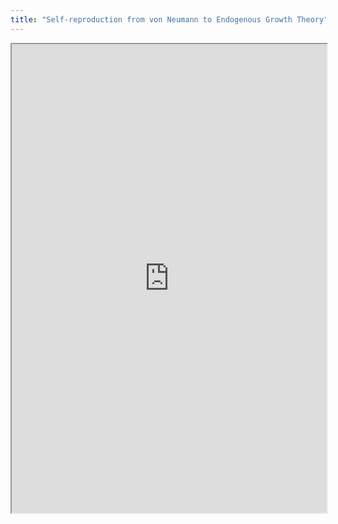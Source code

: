 ```yaml
---
title: "Self-reproduction from von Neumann to Endogenous Growth Theory"
---
```



<iframe height="750" width="100%" src="https://ewelton.github.io/ktest/wiki.html#Self-reproduction%20from%20von%20Neumann%20to%20Endogenous%20Growth%20Theory"></iframe>
